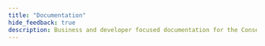 ```yaml
---
title: "Documentation"
hide_feedback: true
description: Business and developer focused documentation for the ConsenSource application
---
```

